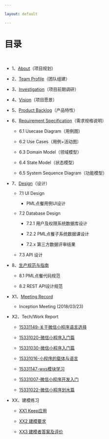 ```yaml
---

layout: default

---
```


# [](#TOC)目录

&nbsp;&nbsp;

* 1、[About](docs/01_about)（项目规划）

* 2、[Team Profile](docs/02_team_profile)（团队组建）

* 3、[Investigation](docs/03_investigation.pdf)（项目前期调研）

* 4、[Vision](docs/04_vision)（项目愿景）

* 5、[Product Backlog](docs/05_backlog)（产品特性）

* 6、[Requirement Specification](docs/06_requirement_specification)（需求规格说明）

    - 6.1 Usecase Diagram（用例图）

    - 6.2 Use Cases（用例+活动图）

    - 6.3 Domain Model（领域模型）

    - 6.4 State Model（状态模型）

    - 6.5 System Sequence Diagram（功能模型）

* 7、[Design](docs/07_design.md)（设计）

    - 7.1 UI Design

        - PML点餐用例UI设计

    - 7.2 Database Design

        - 7.2.1 用户及权限系统数据库设计

        - 7.2.2 PML点餐子系统数据课设计

        - 7.2.x 第三方数据评审结果

    - 7.3 API 设计

* 8、[生产规范与指南]()

    - 8.1 PML点餐代码规范

    - 8.2 REST API设计规范

* X1、[Meeting Record](docs/X1_meeting_record)

    - Inception Meeting (2018/03/23)

* X2、Tech/Work Report

  - [15331149-关于微信小程序语言选择](https://shimo.im/docs/0W6Oke0akUMfLEMt)
  
  - [15331020-微信小程序入门篇](https://blog.csdn.net/A657997301/article/details/79954673)
  
  - [15331030-微信小程序入门篇](https://blog.csdn.net/Stella_Chan/article/details/79953326)
  
  - [15331016-小程序的载体与语言](https://blog.csdn.net/reborncgy/article/details/79748257)
  
  - [15331147-wxs模块学习](https://shimo.im/docs/z5yD4Z14qUMVw60T)
  
  - [15331007-微信小程序开发入门](https://blog.csdn.net/cai_yt_/article/details/79954188)
  
  - [15331022-微信小程序划水篇](https://eros-l.github.io/homework/2018/04/15/hw3/)

* XX、建模练习

    - [XX1 Keep应用](XX_exercise/XX1_Keep.pdf)

    - [XX2 建模要求](XX_exercise/XX2_Modeling_Requirements)

    - [XX3 建模者答案及评价](XX_exercise/XX3_Answer_Judgement)

